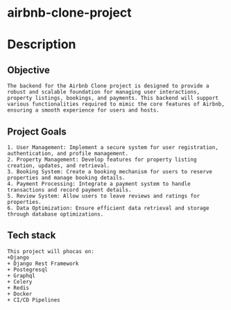 # airbnb-clone-project

# Description

  ## Objective
    The backend for the Airbnb Clone project is designed to provide a robust and scalable foundation for managing user interactions, property listings, bookings, and payments. This backend will support various functionalities required to mimic the core features of Airbnb, ensuring a smooth experience for users and hosts.

  ## Project Goals
  
    1. User Management: Implement a secure system for user registration, authentication, and profile management.
    2. Property Management: Develop features for property listing creation, updates, and retrieval.
    3. Booking System: Create a booking mechanism for users to reserve properties and manage booking details.
    4. Payment Processing: Integrate a payment system to handle transactions and record payment details.
    5. Review System: Allow users to leave reviews and ratings for properties.
    6. Data Optimization: Ensure efficient data retrieval and storage through database optimizations.
  ## Tech stack 
    This project will phocas on:
    +Django
    + Django Rest Framework
    + Postegresql
    + Graphql 
    + Celery 
    + Redis 
    + Docker
    + CI/CD Pipelines

